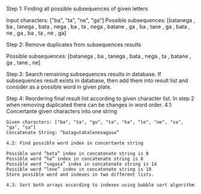 Step 1: Finding all possible subsequences of given letters

Input characters: ["ba", "ta", "ne", "ga"]
Possible subsequences: [batanega , ba , tanega , bata , nega , ba , ta , nega , batane , ga , ba , tane , ga , bata , ne , ga , ba , ta , ne , ga]

Step 2: Remove duplicates from subsequences results

Possible subsequences: [batanega , ba , tanega , bata , nega , ta , batane , ga , tane , ne]

Step 3: Search remaining subsequences results in database. If subsequences result exists in database, then add them into result list and consider as a possible word in given plate.

Step 4: Reordering final result list according to given character list. In step 2 when removing duplicated there can be changes in word order. 
	4.1: Concertante given characters into one string
	
	Given characters: ["ba", "ta", "gu", "ta", "ha", "le", "ne", "sa", "ga", "sa"]
	Concatenate String: “batagutahalenesagasa”

	4.2: Find possible word index in concertante string

	Possible word “bata” index in concatenate string is 0
	Possible word “ha” index in concatenate string is 8
	Possible word “sagasa” index in concatenate string is 14	
	Possible word “lene” index in concatenate string is 10
	Store possible word and indexes in two different lists.
	
	4.3: Sort both arrays according to indexes using bubble sort algorithm